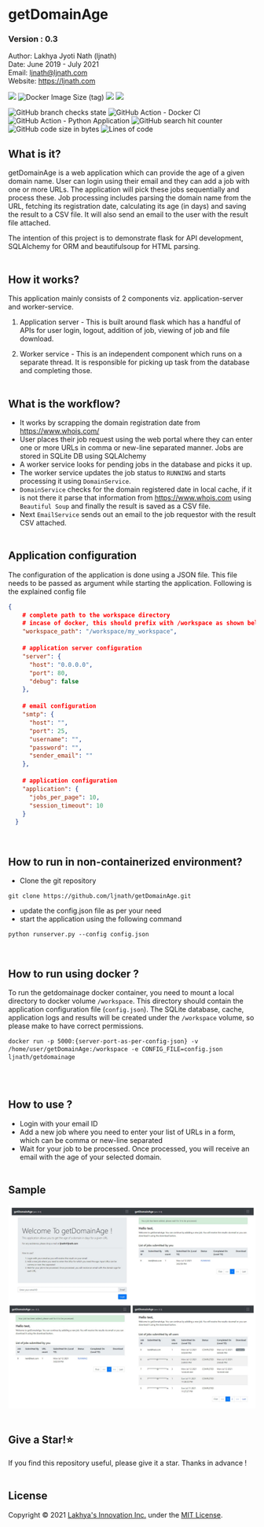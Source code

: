 # getDomainAge
### Version : 0.3

Author: Lakhya Jyoti Nath (ljnath)<br>
Date: June 2019 - July 2021<br>
Email: ljnath@ljnath.com<br>
Website: https://ljnath.com

[![](https://img.shields.io/docker/pulls/ljnath/getdomainage)](https://hub.docker.com/r/ljnath/getdomainage)
![Docker Image Size (tag)](https://img.shields.io/docker/image-size/ljnath/getdomainage/latest)
[![](https://images.microbadger.com/badges/version/ljnath/getdomainage.svg)](https://microbadger.com/images/ljnath/getdomainage)
[![](https://img.shields.io/github/license/ljnath/getdomainage)](https://github.com/ljnath/getDomainAge)

![GitHub branch checks state](https://img.shields.io/github/checks-status/ljnath/getDomainAge/master)
![GitHub Action - Docker CI](https://img.shields.io/github/workflow/status/ljnath/getDomainAge/Docker%20Image%20CI)
![GitHub Action - Python Application](https://img.shields.io/github/workflow/status/ljnath/getDomainAge/Python%20application)
![GitHub search hit counter](https://img.shields.io/github/search/ljnath/getDomainAge/getDomainAge)
![GitHub code size in bytes](https://img.shields.io/github/languages/code-size/ljnath/getDomainAge)
![Lines of code](https://img.shields.io/tokei/lines/github/ljnath/getDomainAge)


## What is it?

getDomainAge is a web application which can provide the age of a given domain name.
User can login using their email and they can add a job with one or more URLs. The application will pick these jobs sequentially and process these.
Job processing includes parsing the domain name from the URL, fetching its registration date, calculating its age (in days) and saving the result to a CSV file. It will also send an email to the user with the result file attached.

The intention of this project is to demonstrate flask for API development, SQLAlchemy for ORM and beautifulsoup for HTML parsing.
</br></br>

## How it works?

This application mainly consists of 2 components viz. application-server and worker-service.
1. Application server - This is built around flask which has a handful of APIs for user login, logout, addition of job, viewing of job and file download.

2. Worker service - This is an independent component which runs on a separate thread. It is responsible for picking up task from the database and completing those.
</br></br>

## What is the workflow?

- It works by scrapping the domain registration date from https://www.whois.com/
- User places their job request using the web portal where they can enter one or more URLs in comma or new-line separated manner. Jobs are stored in SQLite DB using SQLAlchemy
- A worker service looks for pending jobs in the database and picks it up.
- The worker service updates the job status to `RUNNING` and starts processing it using `DomainService`.
- `DomainService` checks for the domain registered date in local cache, if it is not there it parse that information from https://www.whois.com using `Beautiful Soup` and finally the result is saved as a CSV file.
- Next `EmailService` sends out an email to the job requestor with the result CSV attached.
</br></br>

## Application configuration
The configuration of the application is done using a JSON file. This file needs to be passed as argument while starting the application.
Following is the explained config file 
```json
{
    # complete path to the workspace directory
    # incase of docker, this should prefix with /workspace as shown below
    "workspace_path": "/workspace/my_workspace",

    # application server configuration
    "server": {
      "host": "0.0.0.0",
      "port": 80,
      "debug": false
    },

    # email configuration
    "smtp": {
      "host": "",
      "port": 25,
      "username": "",
      "password": "",
      "sender_email": ""
    },

    # application configuration
    "application": {
      "jobs_per_page": 10,
      "session_timeout": 10
    }
  }
```
</br>


## How to run in non-containerized environment?

- Clone the git repository
```
git clone https://github.com/ljnath/getDomainAge.git
```
- update the config.json file as per your need
- start the application using the following command
```
python runserver.py --config config.json
```
</br>

## How to run using docker ?

To run the getdomainage docker container, you need to mount a local directory to docker volume `/workspace`.
This directory should contain the application configuration file (`config.json`).
The SQLite database, cache, application logs and results will be created under the `/workspace` volume, so please make to have correct permissions.

```docker
docker run -p 5000:{server-port-as-per-config-json} -v /home/user/getDomainAge:/workspace -e CONFIG_FILE=config.json ljnath/getdomainage
```
</br></br>

## How to use ?

- Login with your email ID
- Add a new job where you need to enter your list of URLs in a form, which can be comma or new-line separated
- Wait for your job to be processed. Once processed, you will receive an email with the age of your selected domain.
</br></br>

## Sample

<img src="demo.jpg" aligh="center"/>
<br><br>


## Give a Star!⭐️

If you find this repository useful, please give it a star.
Thanks in advance !
</br></br>

## License

Copyright © 2021 [Lakhya's Innovation Inc.](https://github.com/ljnath/) under the [MIT License](https://github.com/ljnath/getDomainAge/blob/master/LICENSE).
